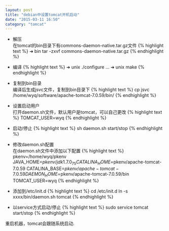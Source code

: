 ```yaml
---
layout: post
title: "debian中设置tomcat开机启动"
date: "2015-03-11 16:50"
category: "tomcat"
--- 
```


* 解压  
在tomcat的bin目录下有commons-daemon-native.tar.gz文件
{% highlight text %}
➜  bin  tar -zxvf commons-daemon-native.tar.gz
{% endhighlight %}

* 编译
{% highlight text %}
➜  unix  ./configure 
...
➜  unix  make
{% endhighlight %}

* 复制到bin目录  
编译后生成jsvc文件，复制到bin目录下
{% highlight text %}
cp jsvc /home/wyq/software/apache-tomcat-7.0.59/bin/
{% endhighlight %}

* 设置启动用户  
打开daemon.sh文件，默认用户是tomcat，可以自己更改
{% highlight text %}
TOMCAT_USER=wyq
{% endhighlight %}

* 启动/停止
{% highlight text %}
sh daemon.sh start/stop
{% endhighlight %}

* 修改daemon.sh配置  
在daemon.sh文件中添加以下配置
{% highlight text %}
pkenv=/home/wyq/pkenv
JAVA_HOME=$pkenv/jdk1.7.0_75
CATALINA_HOME=$pkenv/apache-tomcat-7.0.59
CATALINA_BASE=$pkenv/apache-tomcat-7.0.59
DAEMON_HOME=$pkenv/apache-tomcat-7.0.59/bin
TOMCAT_USER=wyq
{% endhighlight %}

* 添加到/etc/init.d
{% highlight text %}
cd /etc/init.d
ln -s xxxx/bin/daemon.sh tomcat
{% endhighlight %}

* 以service方式启动/停止
{% highlight text %}
sudo service tomcat start/stop
{% endhighlight %}

重启机器，tomcat会跟随系统启动.


